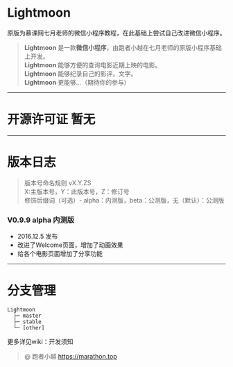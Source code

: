 # Lightmoon

原版为慕课网七月老师的微信小程序教程，在此基础上尝试自己改进微信小程序。

> **Lightmoon** 是一款**微信小程序**，由跑者小越在七月老师的原版小程序基础上开发。<br/>
> **Lightmoon** 能够方便的查询电影近期上映的电影。<br/>
> **Lightmoon** 能够纪录自己的影评，文字。<br/>
> **Lightmoon** 更能够...（期待你的参与）<br/>

***
# 开源许可证 暂无


***
# 版本日志

> 版本号命名规则 vX.Y.ZS<br/>
> X:主版本号，Y：此版本号，Z：修订号<br/>
>修饰后缀词（可选）- alpha：内测版，beta：公测版，无（默认）：公测版<br/>
### V0.9.9 alpha 内测版

- 2016.12.5 发布
- 改进了Welcome页面，增加了动画效果
- 给各个电影页面增加了分享功能

***
# 分支管理
```
Lightmoon
  ├─ master       
  ├─ stable       
  └─ [other] 
```
更多详见wiki：开发须知
> @ 跑者小越  https://marathon.top
